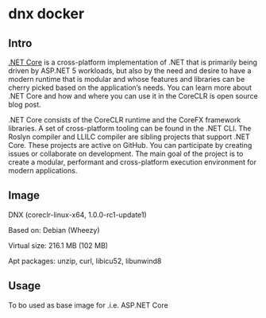 # dnx docker

## Intro

[.NET Core](https://dotnet.github.io/about/) is a cross-platform implementation of .NET that is primarily being driven by ASP.NET 5 workloads, but also by the need and desire to have a modern runtime that is modular and whose features and libraries can be cherry picked based on the application’s needs. You can learn more about .NET Core and how and where you can use it in the CoreCLR is open source blog post.

.NET Core consists of the CoreCLR runtime and the CoreFX framework libraries. A set of cross-platform tooling can be found in the .NET CLI. The Roslyn compiler and LLILC compiler are sibling projects that support .NET Core. These projects are active on GitHub. You can participate by creating issues or collaborate on development. The main goal of the project is to create a modular, performant and cross-platform execution environment for modern applications.

## Image

DNX (coreclr-linux-x64, 1.0.0-rc1-update1)

Based on: Debian (Wheezy)

Virtual size: 216.1 MB (102 MB)

Apt packages: unzip, curl, libicu52, libunwind8

## Usage

To bo used as base image for .i.e. ASP.NET Core
